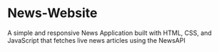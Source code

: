 # News-Website
A simple and responsive News Application built with HTML, CSS, and JavaScript that fetches live news articles using the NewsAPI
